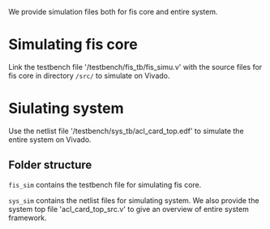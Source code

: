 
We provide simulation files both for fis core and entire system.

# Simulating fis core

  Link the testbench file '/testbench/fis_tb/fis_simu.v' with the source files for fis core in directory `/src/` to simulate on Vivado.


# Siulating system

  Use the netlist file '/testbench/sys_tb/acl_card_top.edf' to simulate the entire system on Vivado.



## Folder structure

`fis_sim` contains the testbench file for simulating fis core.

`sys_sim` contains the netlist files for simulating system. We also provide the system top file 'acl_card_top_src.v' to give an overview of entire system framework.

